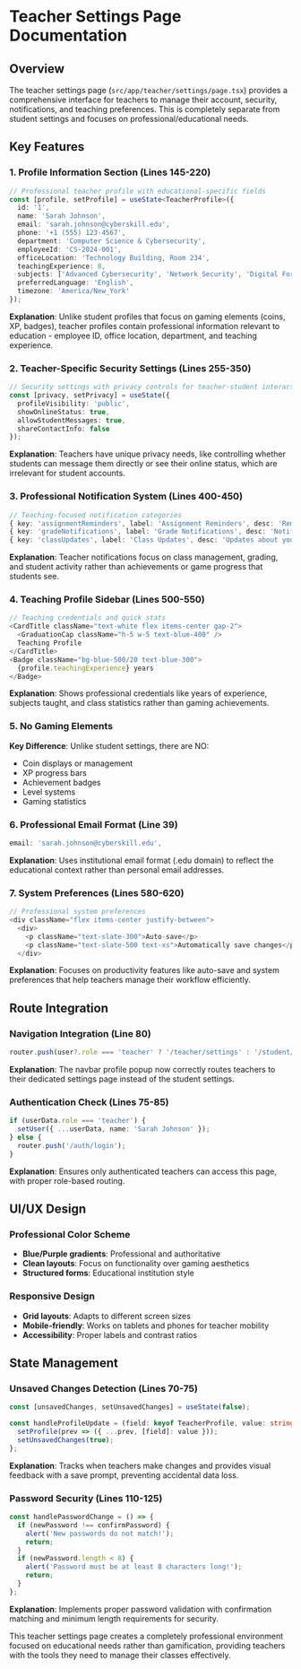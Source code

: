 # Teacher Settings Page Documentation

## Overview
The teacher settings page (`src/app/teacher/settings/page.tsx`) provides a comprehensive interface for teachers to manage their account, security, notifications, and teaching preferences. This is completely separate from student settings and focuses on professional/educational needs.

## Key Features

### 1. Profile Information Section (Lines 145-220)
```typescript
// Professional teacher profile with educational-specific fields
const [profile, setProfile] = useState<TeacherProfile>({
  id: '1',
  name: 'Sarah Johnson',
  email: 'sarah.johnson@cyberskill.edu',
  phone: '+1 (555) 123-4567',
  department: 'Computer Science & Cybersecurity',
  employeeId: 'CS-2024-001',
  officeLocation: 'Technology Building, Room 234',
  teachingExperience: 8,
  subjects: ['Advanced Cybersecurity', 'Network Security', 'Digital Forensics'],
  preferredLanguage: 'English',
  timezone: 'America/New_York'
});
```

**Explanation**: Unlike student profiles that focus on gaming elements (coins, XP, badges), teacher profiles contain professional information relevant to education - employee ID, office location, department, and teaching experience.

### 2. Teacher-Specific Security Settings (Lines 255-350)
```typescript
// Security settings with privacy controls for teacher-student interactions
const [privacy, setPrivacy] = useState({
  profileVisibility: 'public',
  showOnlineStatus: true,
  allowStudentMessages: true,
  shareContactInfo: false
});
```

**Explanation**: Teachers have unique privacy needs, like controlling whether students can message them directly or see their online status, which are irrelevant for student accounts.

### 3. Professional Notification System (Lines 400-450)
```typescript
// Teaching-focused notification categories
{ key: 'assignmentReminders', label: 'Assignment Reminders', desc: 'Reminders about assignment deadlines' },
{ key: 'gradeNotifications', label: 'Grade Notifications', desc: 'Notifications when students submit work' },
{ key: 'classUpdates', label: 'Class Updates', desc: 'Updates about your classes and students' },
```

**Explanation**: Teacher notifications focus on class management, grading, and student activity rather than achievements or game progress that students see.

### 4. Teaching Profile Sidebar (Lines 500-550)
```typescript
// Teaching credentials and quick stats
<CardTitle className="text-white flex items-center gap-2">
  <GraduationCap className="h-5 w-5 text-blue-400" />
  Teaching Profile
</CardTitle>
<Badge className="bg-blue-500/20 text-blue-300">
  {profile.teachingExperience} years
</Badge>
```

**Explanation**: Shows professional credentials like years of experience, subjects taught, and class statistics rather than gaming achievements.

### 5. No Gaming Elements
**Key Difference**: Unlike student settings, there are NO:
- Coin displays or management
- XP progress bars
- Achievement badges
- Level systems
- Gaming statistics

### 6. Professional Email Format (Line 39)
```typescript
email: 'sarah.johnson@cyberskill.edu',
```

**Explanation**: Uses institutional email format (.edu domain) to reflect the educational context rather than personal email addresses.

### 7. System Preferences (Lines 580-620)
```typescript
// Professional system preferences
<div className="flex items-center justify-between">
  <div>
    <p className="text-slate-300">Auto-save</p>
    <p className="text-slate-500 text-xs">Automatically save changes</p>
  </div>
```

**Explanation**: Focuses on productivity features like auto-save and system preferences that help teachers manage their workflow efficiently.

## Route Integration

### Navigation Integration (Line 80)
```typescript
router.push(user?.role === 'teacher' ? '/teacher/settings' : '/student/settings');
```

**Explanation**: The navbar profile popup now correctly routes teachers to their dedicated settings page instead of the student settings.

### Authentication Check (Lines 75-85)
```typescript
if (userData.role === 'teacher') {
  setUser({ ...userData, name: 'Sarah Johnson' });
} else {
  router.push('/auth/login');
}
```

**Explanation**: Ensures only authenticated teachers can access this page, with proper role-based routing.

## UI/UX Design

### Professional Color Scheme
- **Blue/Purple gradients**: Professional and authoritative
- **Clean layouts**: Focus on functionality over gaming aesthetics
- **Structured forms**: Educational institution style

### Responsive Design
- **Grid layouts**: Adapts to different screen sizes
- **Mobile-friendly**: Works on tablets and phones for teacher mobility
- **Accessibility**: Proper labels and contrast ratios

## State Management

### Unsaved Changes Detection (Lines 70-75)
```typescript
const [unsavedChanges, setUnsavedChanges] = useState(false);

const handleProfileUpdate = (field: keyof TeacherProfile, value: string | number | string[]) => {
  setProfile(prev => ({ ...prev, [field]: value }));
  setUnsavedChanges(true);
};
```

**Explanation**: Tracks when teachers make changes and provides visual feedback with a save prompt, preventing accidental data loss.

### Password Security (Lines 110-125)
```typescript
const handlePasswordChange = () => {
  if (newPassword !== confirmPassword) {
    alert('New passwords do not match!');
    return;
  }
  if (newPassword.length < 8) {
    alert('Password must be at least 8 characters long!');
    return;
  }
};
```

**Explanation**: Implements proper password validation with confirmation matching and minimum length requirements for security.

This teacher settings page creates a completely professional environment focused on educational needs rather than gamification, providing teachers with the tools they need to manage their classes effectively. 
